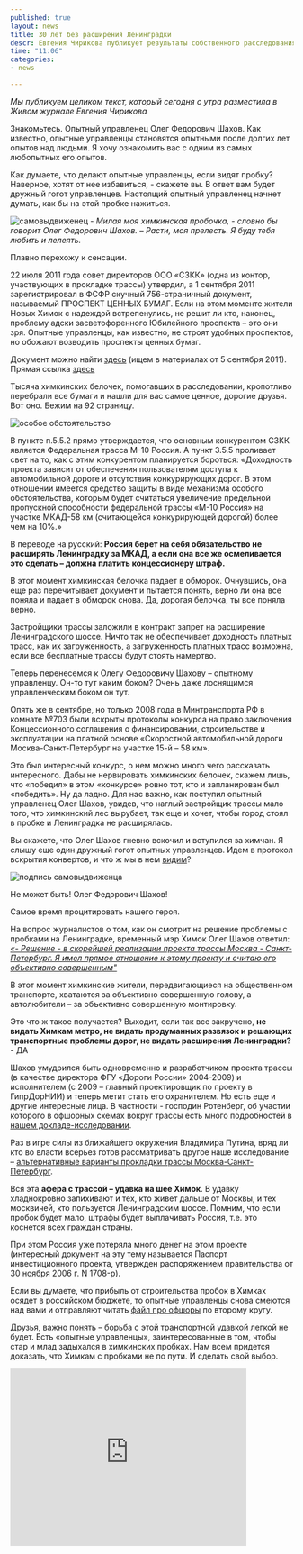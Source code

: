 ```yaml
---
published: true
layout: news
title: 30 лет без расширения Ленинградки
descr: Евгения Чирикова публикует результаты собственного расследования, проливающие свет на то, как строится трасса через Химкинский лес
time: "11:06"
categories:
- news

---
```


<i>Мы публикуем целиком текст, который сегодня с утра разместила в Живом журнале Евгения Чирикова</i>


Знакомьтесь. Опытный управленец Олег Федорович Шахов. Как известно, опытные управленцы становятся опытными после долгих лет опытов над людьми. Я хочу ознакомить вас с одним из самых любопытных его опытов.

Как думаете, что делают опытные управленцы, если видят пробку? Наверное, хотят от нее избавиться, - скажете вы. В ответ вам будет дружный гогот управленцев. Настоящий опытный управленец начнет думать, как бы на этой пробке нажиться.

![самовыдвиженец](http://img-fotki.yandex.ru/get/6509/21992.3d/0_8ba12_6d8fa929_M.jpg)
<i>- Милая моя химкинская пробочка, - словно бы говорит Олег Федорович Шахов. – Расти, моя прелесть. Я буду тебя любить и лелеять.</i>

Плавно перехожу к сенсации.

22 июля 2011 года совет директоров ООО «СЗКК» (одна из контор, участвующих в прокладке трассы) утвердил, а 1 сентября 2011 зарегистрировал в ФСФР скучный 756-страничный документ, называемый ПРОСПЕКТ ЦЕННЫХ БУМАГ. Если на этом моменте жители Новых Химок с надеждой встрепенулись, не решит ли кто, наконец, проблему адски засветофоренного Юбилейного проспекта – это они зря. Опытные управленцы, как известно, не строят удобных проспектов, но обожают возводить проспекты ценных бумаг.

Документ можно найти <a href="http://www.msp-highway.com/investors/issue_documents/" target="_blank">здесь</a> (ищем в материалах от 5 сентября 2011).
Прямая ссылка <a href="http://www.msp-highway.com/investors/issue_documents/prospect.pdf" target="_blank">здесь</a> 

Тысяча химкинских белочек, помогавших в расследовании, кропотливо перебрали все бумаги и нашли для вас самое ценное, дорогие друзья. Вот оно. Бежим на 92 страницу.

![особое обстоятельство](http://img-fotki.yandex.ru/get/6508/21992.3d/0_8ba11_117362fb_XL.jpg)

В пункте п.5.5.2 прямо утверждается, что основным конкурентом СЗКК является Федеральная трасса М-10 Россия. А пункт 3.5.5 проливает свет на то, как с этим конкурентом планируется бороться: «Доходность проекта зависит от обеспечения пользователям доступа к автомобильной дороге и отсутствия конкурирующих дорог. В этом отношении имеется средство защиты в виде механизма особого обстоятельства, которым будет считаться увеличение предельной пропускной способности федеральной трассы «М-10 Россия» на участке МКАД-58 км (считающейся конкурирующей дорогой) более чем на 10%.»

В переводе на русский: <b>Россия берет на себя обязательство не расширять Ленинградку за МКАД, а если она все же осмеливается это сделать – должна платить концессионеру штраф.</b>

В этот момент химкинская белочка падает в обморок. Очнувшись, она еще раз перечитывает документ и пытается понять, верно ли она все поняла и падает в обморок снова. Да, дорогая белочка, ты все поняла верно.

Застройщики трассы заложили в контракт запрет на расширение Ленинградского шоссе. Ничто так не обеспечивает доходность платных трасс, как их загруженность, а загруженность платных трасс возможна, если все бесплатные трассы будут стоять намертво.

Теперь перенесемся к Олегу Федоровичу Шахову – опытному управленцу. Он-то тут каким боком? Очень даже лоснящимся управленческим боком он тут.

Опять же в сентябре, но только 2008 года в Минтранспорта РФ в комнате №703 были вскрыты протоколы конкурса на право заключения Концессионного соглашения о финансировании, строительстве и эксплуатации на платной основе «Скоростной автомобильной дороги Москва-Санкт-Петербург на участке 15-й – 58 км».

Это был интересный конкурс, о нем можно много чего рассказать интересного. Дабы не нервировать химкинских белочек, скажем лишь, что «победил» в этом «конкурсе» ровно тот, кто и запланирован был «победить». Ну да ладно. Для нас важно, как поступил опытный управленец Олег Шахов, увидев, что наглый застройщик трассы мало того, что химкинский лес вырубает, так еще и хочет, чтобы город стоял в пробке и Ленинградка не расширялась.

Вы скажете, что Олег Шахов гневно вскочил и вступился за химчан. Я слышу еще один дружный гогот опытных управленцев.
Идем в протокол вскрытия конвертов, и что ж мы в нем <a href="http://rosavtodor.ru/doc/konkurs_piter/protokol_piter.pdf" target="_blank">видим</a>?

![подпись самовыдвиженца](http://img-fotki.yandex.ru/get/6505/21992.3d/0_8ba10_e3c2730b_XL.jpg)

Не может быть! Олег Федорович Шахов!

Самое время процитировать нашего героя.

На вопрос журналистов о том, как он смотрит на решение проблемы с пробками на Ленинградке, временный мэр Химок Олег Шахов ответил:
<a href="http://www.mosoblpress.ru/40/91158/" target="_blank"><i>«- Решение - в скорейшей реализации проекта трассы Москва - Санкт-Петербург. Я имел прямое отношение к этому проекту и считаю его объективно совершенным"</i></a>


В этот момент химкинские жители, передвигающиеся на общественном транспорте, хватаются за объективно совершенную голову, а автолюбители – за объективно совершенную монтировку.

Это что ж такое получается? Выходит, если так все закручено, <b>не видать Химкам метро, не видать продуманных развязок и решающих транспортные проблемы дорог, не видать расширения Ленинградки?</b> - ДА

Шахов умудрился быть одновременно и разработчиком проекта трассы (в качестве директора ФГУ «Дороги России» 2004-2009) и исполнителем (с 2009 – главный проектировщик по проекту в ГипрДорНИИ) и теперь метит стать его охранителем. Но есть еще и другие интересные лица. В частности - господин Ротенберг, об участии которого в офшорных схемах вокруг трассы есть много подробностей в <a href="http://ecmo.ru/data/Jul2011/Vinci_a_cover_for_oligarchs_ru.pdf" target="_blank">нашем докладе-исследовании</a>.


Раз в игре силы из ближайшего окружения Владимира Путина, вряд ли кто во власти всерьез готов рассматривать другое наше исследование – <a href="http://www.greenpeace.org/russia/Global/russia/report/forest/Khimki/Khim_Concl-v2.pdf" target="_blank">альтернативные варианты прокладки трассы Москва-Санкт-Петербург</a>.


Вся эта <b>афера с трассой – удавка на шее Химок</b>. В удавку хладнокровно запихивают и тех, кто живет дальше от Москвы, и тех москвичей, кто пользуется Ленинградским шоссе. Помним, что если пробок будет мало, штрафы будет выплачивать Россия, т.е. это коснется всех граждан страны.

При этом Россия уже потеряла много денег на этом проекте (интересный документ на эту тему называется Паспорт инвестиционного проекта, утвержден распоряжением правительства от 30 ноября 2006 г. N 1708-р).

Если вы думаете, что прибыль от строительства пробок в Химках осядет в российском бюджете, то опытные управленцы снова смеются над вами и отправляют читать <a href="http://ecmo.ru/data/Jul2011/Vinci_a_cover_for_oligarchs_ru.pdf" target="_blank">файл про офшоры</a> по второму кругу.

Друзья, важно понять – борьба с этой транспортной удавкой легкой не будет. Есть «опытные управленцы», заинтересованные в том, чтобы стар и млад задыхался в химкинских пробках. Нам всем придется доказать, что Химкам с пробками не по пути. И сделать свой выбор.

<object width="420" height="315"><param name="movie" value="http://www.youtube.com/v/kyQ2EREH-b8?version=3&amp;hl=ru_RU"></param><param name="allowFullScreen" value="true"></param><param name="allowscriptaccess" value="always"></param><embed src="http://www.youtube.com/v/kyQ2EREH-b8?version=3&amp;hl=ru_RU" type="application/x-shockwave-flash" width="420" height="315" allowscriptaccess="always" allowfullscreen="true"></embed></object>
